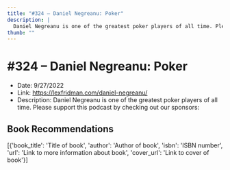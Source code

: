 ```yaml
---
title: "#324 – Daniel Negreanu: Poker"
description: |
  Daniel Negreanu is one of the greatest poker players of all time. Please support this podcast by checking out our sponsors:"
thumb: ""
---
```


# #324 – Daniel Negreanu: Poker

  - Date: 9/27/2022
  - Link: https://lexfridman.com/daniel-negreanu/
  - Description: Daniel Negreanu is one of the greatest poker players of all time. Please support this podcast by checking out our sponsors:

## Book Recommendations

[{'book_title': 'Title of book', 'author': 'Author of book', 'isbn': 'ISBN number', 'url': 'Link to more information about book', 'cover_url': 'Link to cover of book'}]